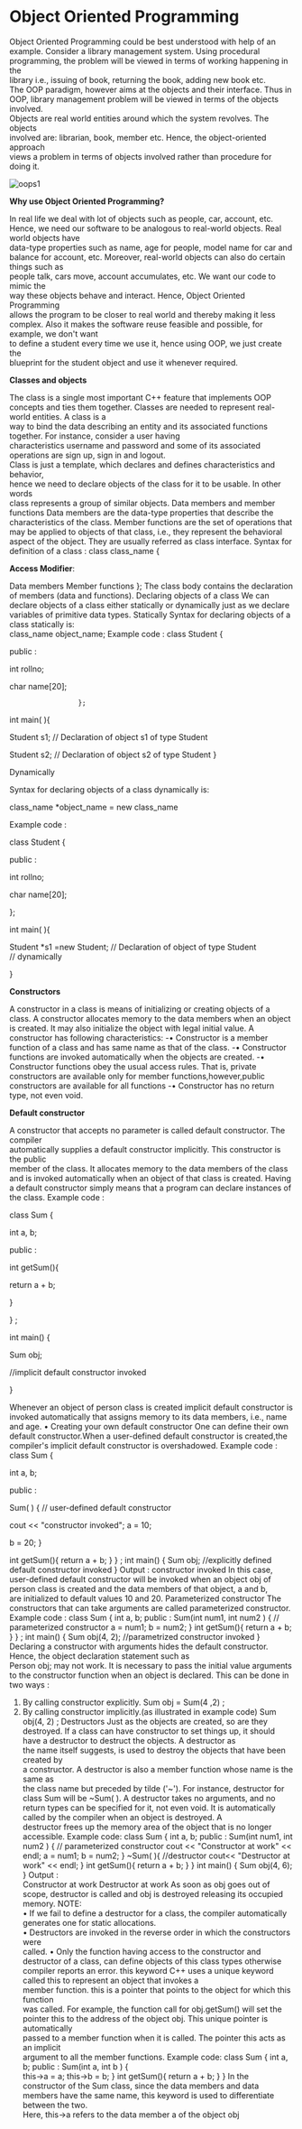 # **Object Oriented Programming**

Object	 Oriented	 Programming	 could	 be best understood	 with	 help	 of	
an example. Consider	 a	 library	 management	 system. Using	 procedural	
programming,	 the	problem will	be	viewed in	 terms	of	working happening in	 the	
library	 i.e.,	 issuing	 of	 book,	 returning	 the	 book,	 adding	 new	 book	 etc.	
The OOP paradigm,	 however	 aims	 at the	 objects	 and	 their	 interface.	 Thus	 in	
OOP, library management	problem	will	be	viewed	in	terms	of	the	objects	involved.	
Objects	 are	 real	 world	 entities	 around	 which	 the	 system	 revolves.	 The objects	
involved	 are:	 librarian,	 book, member	etc. Hence,	 the	 object-oriented	 approach	
views	a	problem	in	terms	of	objects	involved	rather	than	procedure	for doing it.

![oops1](https://user-images.githubusercontent.com/66161514/148973067-b96e4102-8cf8-4cab-bb5d-d96f8831cd0e.jpg)


**Why use Object Oriented Programming?**

In	real	life	we	deal	with	lot	of	objects	such	as people,	car,	account, etc.	Hence,	we
need	our	software	to	be	analogous	to real-world objects. Real world	objects	have	
data-type	properties	such	as	name, age	for	people, model	name	for	car	and balance	
for	account,	etc.	Moreover, real-world	objects	can	also	do	certain	things such	as	
people	talk,	cars	move,	account accumulates, etc. We want	our	code	to mimic the	
way	 these	 objects	 behave	 and	 interact. Hence, Object Oriented	 Programming	
allows	the	program	to	be closer	to	real	world	and	thereby	making it less complex.	
Also it makes	the	software	reuse	feasible	and possible,	for	example, we	don't	want	
to	 define	 a	 student every	 time we	 use	 it,	 hence	 using	 OOP,	 we	 just	 create	 the	
blueprint	for	the	student	object and use	it whenever required.



**Classes and objects**

The	class	is	a single	most	important	C++	feature	that	implements	OOP	concepts	and	
ties	them together. Classes	are	needed	to	represent	real-world entities. A class	is	a	
way	 to	 bind	 the	 data describing	 an	 entity	 and	 its	 associated	 functions	
together. For instance,	 consider	 a user having	
characteristics username and password and	 some	 of its associated	 operations	
are sign	up, sign	in and logout.		
Class	is	just	a	template, which	declares	and	defines	characteristics	and behavior,	
hence	we	need	to	declare objects	of	the class	for	it	to	be	usable.	In other words	
class represents a	group	of	similar	objects.
Data members and member functions
Data	members	are	the	data-type	properties	that	describe	the characteristics of	the	
class.
Member	 functions	 are	 the	 set	 of	 operations	 that	 may	 be	 applied	 to objects	 of	
that class, i.e.,	they	represent	the behavioral aspect	of	the	object.	They	are	usually	
referred	as	class interface.
Syntax	for	definition	of	a	class	:
class class_name {

**Access	Modifier**:

Data	members
Member	functions
};
The	class	body	contains	the declaration of	members	(data	and	functions).
Declaring objects of a class
We	can	declare	objects	of	a	class	either	statically	or dynamically just	as	we	declare	
variables	of	primitive	data	types.
Statically
Syntax	for	declaring	objects	of	a	class	statically	is:		
class_name				object_name;
Example	code	:
class Student {

public :

int rollno;

char name[20];

					 };
	
int main(	){

Student	s1;									//	Declaration	of	object s1	of	type	Student

Student	s2;									// Declaration	of	object s2	of	type	Student
					 }

Dynamically

Syntax	for	declaring	objects	of	a	class	dynamically is:		

class_name		*object_name =	new class_name

Example	code	:

class Student {

public :

int rollno;

char name[20];

};
					 
int main(	){

Student *s1 =new	Student;		 //	Declaration	of	object of	type	Student 																		
// dynamically
		
}

**Constructors**

A	 constructor	 in	 a	 class	 is	means	 of	 initializing	 or	 creating	 objects	 of	 a class. A	
constructor	allocates	memory	to	the	data	members	when	an	object	is	created. It	
may	also initialize	the	object with	legal	initial	value.
A	constructor	has	following	characteristics:
-• Constructor is	a	member	function	of	a	class	and has same	name	as	that	of the	class.
-• Constructor functions	 are	 invoked	 automatically	 when	 the	 objects are created.
-• Constructor	 functions	 obey	 the usual access	 rules.	 That	 is,	 private constructors	 are	 available	 only	 for	 member	 functions,however,public constructors	are	available for	all	functions
-• Constructor	has	no	return	type, not	even	void.

**Default constructor**

A	constructor	that	accepts	no parameter is	called	default	constructor. The	compiler	
automatically	supplies	a	default	constructor	implicitly.	This	constructor	is	the	public	
member	of	 the	class.	It	allocates memory	 to	 the	data	members	of	 the	class	and	
is invoked automatically	when	an	object	of	that	class	is	created.	Having	a	default	
constructor	simply	means	that	a	program	can	declare	instances	of	the	class.
Example	code	:

class Sum {

int a,	b;

public :

int getSum(){

return	a	+	b;

}
							 
} ;

int main() {

Sum obj;

//implicit	default	constructor	invoked

}

Whenever	 an	 object	 of	 person	 class	 is created implicit default constructor is invoked automatically that	assigns	memory	 to	its	data	members, i.e.,	name and age.
• Creating your	own default constructor One can	 define	 their	 own default constructor.When a user-defined default constructor is created,the	compiler's implicit  default constructor is overshadowed.
Example	code	:
class Sum {

int a,	b;

public :

Sum(	)	{																				//	user-defined	default	constructor

cout <<	"constructor	invoked";
a	=	10;

b	=	20;
}

int getSum(){
return	a	+	b;
}
								} ;
								int main() {
													Sum obj;																									//explicitly	defined default	constructor	invoked
								}
Output	:
constructor	invoked
In	this	case,	user-defined	default	constructor	will	be	invoked	when	an	object obj of	
person	 class	 is	 created	 and	 the	 data	 members	 of	 that	 object, a and b,	
are initialized to	default	values 10 and	20.
Parameterized constructor
The	constructors	that	can	take	arguments	are	called	parameterized constructor.
Example	code	:
class Sum {
int a,	b;
public :
Sum(int num1, int num2 )	{ 																		// parameterized constructor
a	= num1;
b	= num2;
}
int getSum(){
return	a	+	b;
}
								} ;
								int main() {
													Sum obj(4,	2);																									//parametrized	constructor invoked
									}
Declaring	a	constructor	with	arguments	hides	the	default	constructor.	Hence,	the	
object declaration statement	such	as		
Person obj;
may	not	work.	It	is	necessary	to	pass	the	initial	value	arguments	to	the	constructor	
function	when	an	object	is	declared.	This	can	be	done	in	two	ways	:
1. By	calling	constructor explicitly.
Sum obj = Sum(4 ,2) ;
2. By	calling	constructor	implicitly.(as	illustrated	in	example	code)
Sum obj(4, 2) ;
Destructors
Just	as	the	objects	are	created,	so	are they destroyed.	If	a	class	can	have	constructor	
to	set	things	up,	it should	have	a	destructor	to	destruct	the	objects.	A	destructor	as	
the	name	itself	suggests,	is	used	to	destroy	the	objects	that	have	been	created	by	
a	constructor.	A	destructor	is	also	a	member	function	whose	name	is	the	same	as	
the	class	name	but	preceded	by	tilde	 ('~').	For	instance,	destructor	for	class	Sum	
will	be	~Sum(	).
A	destructor	takes	no	arguments,	and	no	return	types	can	be	specified	for	it,	not	
even	void.	It	is	automatically	called	by	the	compiler	when	an	object	is	destroyed.	A	
destructor	frees	up the	memory	area	of	the	object	that	is	no	longer	accessible.
Example	code:
class Sum {
int a,	b;
public :
Sum(int num1, int num2 )	{																			// parameterized constructor
cout <<	"Constructor	at	work"	<< endl;
a	= num1;
b	= num2;
}
~Sum(	){																																																	//destructor
cout<<	"Destructor	at	work"	<< endl;
}
int getSum(){
return	a	+	b;
}
								}
								int main() {
													Sum obj(4, 6);																										
									}
Output	:		
Constructor	at	work
Destructor	at	work
As	 soon	 as obj goes	 out	 of	 scope,	 destructor	 is	 called	 and obj is	
destroyed releasing its	occupied	memory.
NOTE:		
• If	 we	 fail	 to	 define	 a	 destructor	 for	 a	 class,	 the	 compiler	 automatically	
generates	one	for	static	allocations.		
• Destructors	are	invoked	in	the	reverse order	in	which	the	constructors	were	
called.
• Only	the	function	having access	to	the	constructor	and	destructor	of	a	class,
can	define	objects	of	this	class	types	otherwise	compiler	reports	an	error.
this keyword
C++	 uses	 a	 unique	 keyword	 called this to	 represent	 an	 object	 that	 invokes	 a	
member	function. this is	a	pointer	that	points	to	the	object	for	which	this	function	
was called.	 For example,	 the function	 call	 for obj.getSum()	 will	 set	 the	
pointer this to	the	address	of	the	object obj.	This	unique	pointer	is	automatically	
passed	to	a	member	function	when	it	is	called.	The	pointer	this	acts	as	an	implicit	
argument	to	all	the	member	functions.
Example	code:
class Sum {
int a,	b;
public :
Sum(int a, int b )	{																			
this->a = a;
this->b = b;
}
int getSum(){
return	a	+	b;
}
								}
In	 the	constructor	of	 the	Sum class,	since the	data	members	and	data	members	
have	 the	 same	 name, this	 keyword	 is	 used	 to	 differentiate	 between	 the	 two.	
Here, this->a refers	to	the	data	member a of the	object obj
